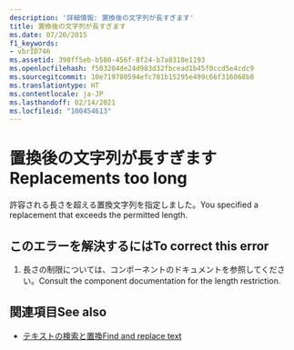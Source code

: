 ```yaml
---
description: '詳細情報: 置換後の文字列が長すぎます'
title: 置換後の文字列が長すぎます
ms.date: 07/20/2015
f1_keywords:
- vbrID746
ms.assetid: 398ff5eb-b580-456f-8f24-b7a8318e1193
ms.openlocfilehash: f503204de24d983d32fbcead1b45f0ccd5e4cdc9
ms.sourcegitcommit: 10e719780594efc781b15295e499c66f316068b8
ms.translationtype: HT
ms.contentlocale: ja-JP
ms.lasthandoff: 02/14/2021
ms.locfileid: "100454613"
---
```

# <a name="replacements-too-long"></a><span data-ttu-id="61a72-103">置換後の文字列が長すぎます</span><span class="sxs-lookup"><span data-stu-id="61a72-103">Replacements too long</span></span>

<span data-ttu-id="61a72-104">許容される長さを超える置換文字列を指定しました。</span><span class="sxs-lookup"><span data-stu-id="61a72-104">You specified a replacement that exceeds the permitted length.</span></span>  
  
## <a name="to-correct-this-error"></a><span data-ttu-id="61a72-105">このエラーを解決するには</span><span class="sxs-lookup"><span data-stu-id="61a72-105">To correct this error</span></span>  
  
1. <span data-ttu-id="61a72-106">長さの制限については、コンポーネントのドキュメントを参照してください。</span><span class="sxs-lookup"><span data-stu-id="61a72-106">Consult the component documentation for the length restriction.</span></span>  
  
## <a name="see-also"></a><span data-ttu-id="61a72-107">関連項目</span><span class="sxs-lookup"><span data-stu-id="61a72-107">See also</span></span>

- [<span data-ttu-id="61a72-108">テキストの検索と置換</span><span class="sxs-lookup"><span data-stu-id="61a72-108">Find and replace text</span></span>](/visualstudio/ide/finding-and-replacing-text)
